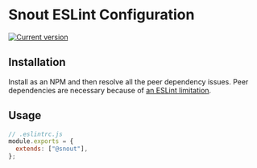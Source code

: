# Snout ESLint Configuration

[![Current version][badge-version-image]][badge-version-link]

[badge-version-image]: https://img.shields.io/npm/v/@snout/eslint-config?label=%40snout%2Feslint-config&logo=npm&style=for-the-badge
[badge-version-link]: https://npmjs.com/package/@snout/eslint-config

## Installation

Install as an NPM and then resolve all the peer dependency issues. Peer
dependencies are necessary because of [an ESLint limitation].

## Usage

```js
// .eslintrc.js
module.exports = {
  extends: ["@snout"],
};
```

<!-- References -->

[an eslint limitation]: https://github.com/eslint/eslint/issues/3458
